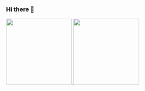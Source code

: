 ### Hi there 👋


 <div>
  <a href="https://github.com/rniochy">
  <img height="180em" src="https://github-readme-stats.vercel.app/api?username=rniochy&show_icons=true&theme=dracula&include_all_commits=true&count_private=true"/>
  <img height="180em" src="https://github-readme-stats.vercel.app/api/top-langs/?username=rniochy&layout=compact&langs_count=7&theme=dracula"/>
</div>

<!--
**rniochy/rniochy** is a ✨ _special_ ✨ repository because its `README.md` (this file) appears on your GitHub profile.

Here are some ideas to get you started:

- 🔭 I’m currently working on ...
- 🌱 I’m currently learning ...
- 👯 I’m looking to collaborate on ...
- 🤔 I’m looking for help with ...
- 💬 Ask me about ...
- 📫 How to reach me: ...
- 😄 Pronouns: ...
- ⚡ Fun fact: ...
-->



